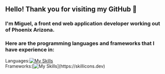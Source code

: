 ## Hello! Thank you for visiting my GitHub 👋

### I'm Miguel, a front end web application developer working out of Phoenix Arizona.

### Here are the programming languages and frameworks that I have experience in:
Languages:[![My Skills](https://skillicons.dev/icons?i=js,html,css,cs,java,python)](https://skillicons.dev)
<br/>
Frameworks:[![My Skills](https://skillicons.dev/icons?i=react,bootstrap,dotnet,)](https://skillicons.dev)
